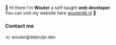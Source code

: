 <br>
👋 Hi there I'm <b>Wouter</b> a self-taught <b>web developer</b>.<br>
You can visit my website here <a href="https://wouterdb.nl">wouterdb.nl</a> 🔗

<div>
  <h3>Contact me</h3>
  ✉️ wouter@debruijn.dev<br>
</div>
